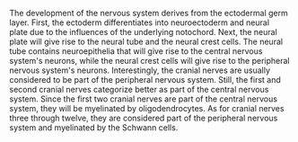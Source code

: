 The development of the nervous system derives from the ectodermal germ layer. First, the ectoderm differentiates into neuroectoderm and neural plate due to the influences of the underlying notochord. Next, the neural plate will give rise to the neural tube and the neural crest cells. The neural tube contains neuroepithelia that will give rise to the central nervous system's neurons, while the neural crest cells will give rise to the peripheral nervous system's neurons. Interestingly, the cranial nerves are usually considered to be part of the peripheral nervous system. Still, the first and second cranial nerves categorize better as part of the central nervous system. Since the first two cranial nerves are part of the central nervous system, they will be myelinated by oligodendrocytes. As for cranial nerves three through twelve, they are considered part of the peripheral nervous system and myelinated by the Schwann cells.
